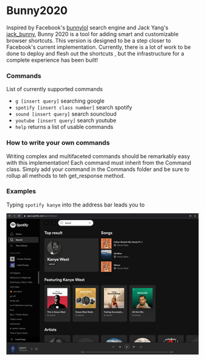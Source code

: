 # Bunny2020
Inspired by Facebook's [bunnylol](https://github.com/ccheever/bunny1) search engine and Jack Yang's
<a href="https://github.com/jackyang127/jack_bunny">jack_bunny</a>, Bunny 2020 is a tool for adding smart and customizable browser shortcuts. 
This version is designed to be a step closer to Facebook's current implementation. Currently, there is a lot of work to be done to deploy and flesh out the shortcuts , but the infrastructure for a complete experience has been built! 

### Commands
List of currently supported commands

* `g [insert query]` searching google
* `spotify [insert class number]` search spotify
* `sound [insert query]` search souncloud
* `youtube [insert query]` search youtube
* `help` returns a list of usable commands

### How to write your own commands
Writing complex and multifaceted commands should be remarkably easy with this implementation! Each command must inherit from the Command class.
Simply add your command in the Commands folder and be sure to rollup all methods to teh get_response method.

### Examples

Typing `spotify kanye` into the address bar leads you to 

![](https://github.com/koolguru/Bunny2020/blob/master/assets/spotify.png?raw=true)

